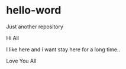 # hello-word
Just another repository

Hi All

I like here and i want stay here for a long time..

Love You All
